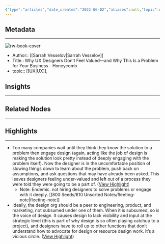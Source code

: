 ```yaml
---
{"type":"articles","date_created":"2022-06-02","aliases":null,"topic":null,"url":"https://www.honeycomb.io/blog/why-ux-designers-dont-feel-valued/","layout":null,"banner":null,"dg-publish":true,"tags":null,"permalink":"/300-biblio/200-articles/why-ux-designers-don-t-feel-valued-and-why-this-is-a-problem-for-your-business-honeycomb/","dgPassFrontmatter":true,"created":"2023-10-20T12:44:17.000-05:00","updated":"2023-10-20T12:44:17.000-05:00"}
---
```


## Metadata
---
![rw-book-cover](https://readwise-assets.s3.amazonaws.com/static/images/article0.00998d930354.png)
- Author:: [[Sarrah Vesselov\|Sarrah Vesselov]]
- Title:: Why UX Designers Don’t Feel Valued—and Why This Is a Problem for Your Business - Honeycomb
- topic:: [[UX\|UX]], 



## Insights
---
## Related Nodes
---

## Highlights 
---
- Too many companies wait until they think they know the solution to a problem then engage design (again, acting like the job of design is making the solution look pretty instead of deeply engaging with the problem itself). Now the designer is in the uncomfortable position of slowing things down to learn about the problem, push back on assumptions, and ask questions that may have already been asked. This leaves designers feeling under-valued and left out of a process they were told they were going to be a part of. ([View Highlight](https://instapaper.com/read/1510974436/19713631))
    - Note: Endemic. not hiring designers to solve problems or engage with it deeply. [[800 Seeds/810 Unsorted Notes/fleeting-note\|fleeting-note]]
- Ideally, the design org should be a peer to engineering, product, and marketing, not subsumed under one of them. When it is subsumed, so is the voice of design. It causes design to lack visibility and input at the strategic level (this is part of why design is so often playing catchup to a project), and designers have to roll up to other functions that don’t understand how to advocate for design or resource design work. It’s a vicious circle. ([View Highlight](https://instapaper.com/read/1510974436/19713635))
